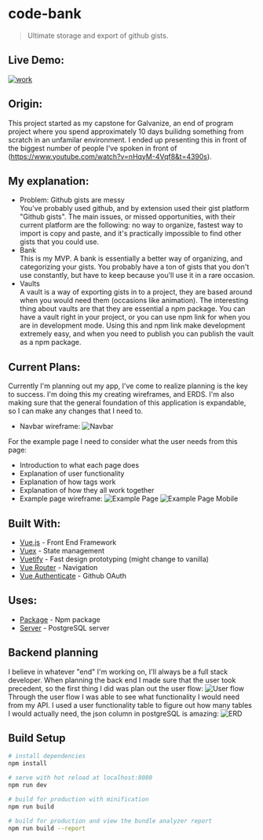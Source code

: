 # code-bank

> Ultimate storage and export of github gists.

## Live Demo:
[![work](https://imgur.com/TC2S2YB.png)](http://www.youtube.com/watch?v=uF7JXXSvz4o&t)

## Origin:
This project started as my capstone for Galvanize, an end of program project where you spend approximately 10 days builidng something from scratch in an unfamilar environment. I ended up presenting this in front of the biggest number of people I've spoken in front of (https://www.youtube.com/watch?v=nHqyM-4Vqf8&t=4390s).
## My explanation:
* Problem: Github gists are messy
<br />You've probably used github, and by extension used their gist platform "Github gists". The main issues, or missed opportunities, with their current platform are the following: no way to organize, fastest way to import is copy and paste, and it's practically impossible to find other gists that you could use. 
* Bank
<br />This is my MVP. A bank is essentially a better way of organizing, and categorizing your gists. You probably have a ton of gists that you don't use constantly, but have to keep because you'll use it in a rare occasion.
* Vaults
<br />A vault is a way of exporting gists in to a project, they are based around when you would need them (occasions like animation). The interesting thing about vaults are that they are essential a npm package. You can have a vault right in your project, or you can use npm link for when you are in development mode. Using this and npm link make development extremely easy, and when you need to publish you can publish the vault as a npm package.

## Current Plans:
Currently I'm planning out my app, I've come to realize planning is the key to success. I'm doing this my creating wireframes, and ERDS. I'm also making sure that the general foundation of this application is expandable, so I can make any changes that I need to.
* Navbar wireframe:
![Navbar](https://imgur.com/haHo7rQ.png)

For the example page I need to consider what the user needs from this page:
* Introduction to what each page does
* Explanation of user functionality
* Explanation of how tags work
* Explanation of how they all work together
* Example page wireframe:
![Example Page](https://imgur.com/o2BNwKH.png)
![Example Page Mobile](https://imgur.com/UukQIlM.png) 


## Built With:
* [Vue.js](https://vuejs.org/) - Front End Framework
* [Vuex](https://vuex.vuejs.org/) - State management 
* [Vuetify](https://vuetifyjs.com/en/) - Fast design prototyping (might change to vanilla)
* [Vue Router](https://router.vuejs.org/) - Navigation
* [Vue Authenticate](https://github.com/dgrubelic/vue-authenticate) - Github OAuth 

## Uses:
* [Package](https://github.com/AlexanderCarlston/code-bank-package) - Npm package
* [Server]() - PostgreSQL server

## Backend planning
I believe in whatever "end" I'm working on, I'll always be a full stack developer. When planning the back end I made sure that the user took precedent, so the first thing I did was plan out the user flow:
![User flow](https://i.imgur.com/NEf3oHw.png)
<br />Through the user flow I was able to see what functionality I would need from my API. I used a user functionality table to figure out how many tables I would actually need, the json column in postgreSQL is amazing:
![ERD](https://i.imgur.com/uZK3emL.png)


## Build Setup

``` bash
# install dependencies
npm install

# serve with hot reload at localhost:8080
npm run dev

# build for production with minification
npm run build

# build for production and view the bundle analyzer report
npm run build --report
```